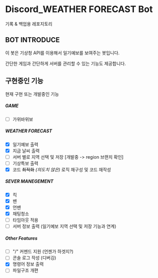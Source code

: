 # Discord_WEATHER FORECAST Bot

기록 & 백업용 레포지토리

## BOT INTRODUCE

이 봇은 기상청 API를 이용해서 일기예보를 보여주는 봇입니다.

간단한 게임과 간단하게 서버를 관리할 수 있는 기능도 제공합니다.

## 구현중인 기능

현재 구현 또는 개발중인 기능

##### GAME

* [ ] 가위바위보

##### WEATHER FORECAST

* [X] 일기예보 출력
* [X] 지금 날씨 출력
* [ ] 서버 별로 지역 선택 및 저장 [개발중 -> region 브랜치 확인]
* [ ] 기상특보 출력
* [X] 코드 ~~최적화~~ *(의도치 않은)* 로직 재구성 및 코드 재작성

##### SEVER MANEGEMENT

* [X] 킥
* [X] 밴
* [X] 언밴
* [X] 채팅청소
* [ ] 타임아웃 적용
* [ ] 서버 정보 출력 (일기예보 지역 선택 및 저장 기능과 연계)

##### Other Features

* [ ] "/" 커멘드 지원 (언젠가 하겟지?)
* [ ] 콘솔 로그 작성 (디버깅)
* [X] 명령어 정보 출력
* [ ] 파일구조 개편
